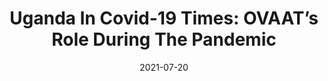---
title: 'Uganda In Covid-19 Times: OVAAT’s Role During The Pandemic'
permalink: /posts/2012/08/blog-post-1/https://web.archive.org/web/20220124220845/http://sogh.se/uganda-in-covid-19-times-ovaats-role-during-the-pandemic/
date: 2021-07-20
---